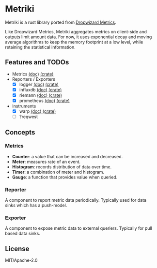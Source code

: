# Metriki

Metriki is a rust library ported from [Dropwizard Metrics](https://github.com/dropwizard/metrics).

Like Dropwizard Metrics, Metriki aggregates metrics on client-side and outputs limit amount data.
For now, it uses exponential decay and moving average algorithms to keep the memory footprint at
a low level, while retaining the statistical information.

## Features and TODOs

- Metrics [(doc)](https://docs.rs/metriki-core/) [(crate)](https://crates.io/crates/metriki-core)
- Reporters / Exporters
  - [x] logger [(doc)](https://docs.rs/metriki-log-reporter/) [(crate)](https://crates.io/crates/metriki-log-reporter)
  - [x] influxdb [(doc)](https://docs.rs/metriki-influxdb-reporter/) [(crate)](https://crates.io/crates/metriki-influxdb-reporter)
  - [x] riemann [(doc)](https://docs.rs/metriki-riemann-reporter/) [(crate)](https://crates.io/crates/metriki-riemann-reporter)
  - [x] prometheus [(doc)](https://docs.rs/metriki-prometheus-exporter/) [(crate)](https://crates.io/crates/metriki-promethes-exporter)
- Instruments
  - [x] warp [(doc)](https://docs.rs/metriki-warp/) [(crate)](https://crates.io/crates/metriki-warp)
  - [ ] ?reqwest

## Concepts

### Metrics

- **Counter**: a value that can be increased and decreased.
- **Meter**: measures rate of an event.
- **Histogram**: records distribution of data over time.
- **Timer**: a combination of meter and histogram.
- **Gauge**: a function that provides value when queried.

### Reporter

A component to report metric data periodically. Typically used for data sinks which has a push-model.

### Exporter

A component to expose metric data to external queriers. Typically for pull based data sinks.

## License

MIT/Apache-2.0
